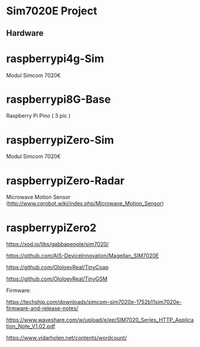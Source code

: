# Sim7020E Project

## Hardware 
# raspberrypi4g-Sim
Modul Simcom 7020€

# raspberrypi8G-Base
Raspberry Pi Pino ( 3 pic )

# raspberrypiZero-Sim
Modul Simcom 7020€
 
# raspberrypiZero-Radar
Microwave Motion Sensor (http://www.cqrobot.wiki/index.php/Microwave_Motion_Sensor)

# raspberrypiZero2







https://xod.io/libs/gabbapeople/sim7020/

https://github.com/AIS-DeviceInnovation/Magellan_SIM7020E

https://github.com/OloloevReal/TinyCoap

https://github.com/OloloevReal/TinyGSM


Firmware:

https://techship.com/downloads/simcom-sim7020e-1752b11sim7020e-firmware-and-release-notes/


https://www.waveshare.com/w/upload/e/ee/SIM7020_Series_HTTP_Application_Note_V1.02.pdf

https://www.vidarholen.net/contents/wordcount/
